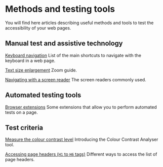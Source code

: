 # Methods and testing tools

<script>$(document).ready(function () {
    setBreadcrumb([{"label":"Test tools"}]);
});</script>

You will find here articles describing useful methods and tools to test the accessibility of your web pages.

## Manual test and assistive technology

[Keyboard navigation](./methodes-outils-clavier.html)
List of the main shortcuts to navigate with the keyboard in a web page.

[Text size enlargement](./methodes-outils-zoom.html)
Zoom guide.

[Navigating with a screen reader](./methodes-outils-lecteur-ecran.html)
The screen readers commonly used.

## Automated testing tools
[Browser extensions](./methodes-outils-extensions.html)
Some extensions that allow you to perform automated tests on a page.

## Test criteria
[Measure the colour contrast level](./methodes-outils-contrastes.html)
Introducing the Colour Contrast Analyser tool.

[Accessing page headers (`H1` to `H6` tags)](./methodes-outils-liste-titres.html)
Different ways to access the list of page headers.

&nbsp;
<!--  This file is part of a11y-guidelines | Our vision of mobile & web accessibility guidelines and best practices, with valid/invalid examples.
 Copyright (C) 2016  Orange SA
 See the Creative Commons Legal Code Attribution-ShareAlike 3.0 Unported License for more details (LICENSE file). -->